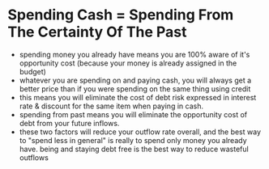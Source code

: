 # Spending Cash = Spending From The Certainty Of The Past

* spending money you already have means you are 100% aware of it's opportunity cost (because your money is already assigned in the budget)
* whatever you are spending on and paying cash, you will always get a better price than if you were spending on the same thing using credit
* this means you will eliminate the cost of debt risk expressed in interest rate & discount for the same item when paying in cash.
* spending from past means you will eliminate the opportunity cost of debt from your future inflows.
* these two factors will reduce your outflow rate overall, and the best way to "spend less in general" is really to spend only money you already have. being and staying debt free is the best way to reduce wasteful outflows
